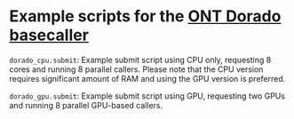 # Example scripts for the [ONT Dorado basecaller](https://github.com/nanoporetech/dorado)

`dorado_cpu.submit`: Example submit script using CPU only, requesting 8 cores and running 8 parallel callers. Please note that the CPU version requires significant amount of RAM and using the GPU version is preferred.

`dorado_gpu.submit`: Example submit script using GPU, requesting two GPUs and running 8 parallel GPU-based callers.
